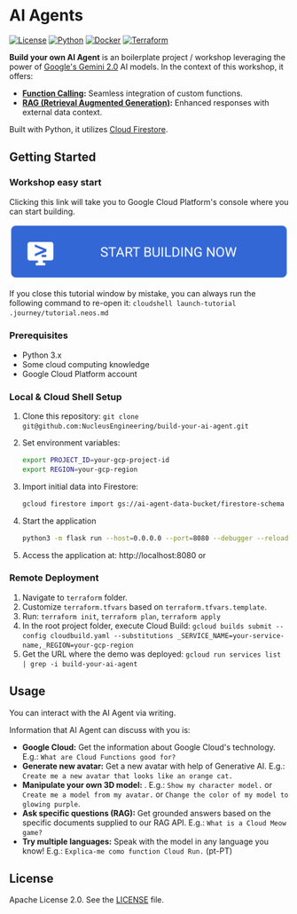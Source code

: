 # AI Agents

[![License](https://img.shields.io/badge/License-Apache%202.0-blue.svg)](https://opensource.org/licenses/Apache-2.0)
[![Python](https://img.shields.io/badge/python-3.x-blue.svg)](https://www.python.org/)
[![Docker](https://img.shields.io/badge/docker-%230db7ed.svg)](https://www.docker.com/)
[![Terraform](https://img.shields.io/badge/terraform-%235835CC.svg)](https://www.terraform.io/)

**Build your own AI Agent** is an boilerplate project / workshop leveraging the power of [Google's Gemini 2.0](https://blog.google/technology/google-deepmind/google-gemini-ai-update-december-2024/) AI models. In the context of this workshop, it offers:

* **[Function Calling](https://ai.google.dev/gemini-api/docs/function-calling):** Seamless integration of custom functions.
* **[RAG (Retrieval Augmented Generation)](https://cloud.google.com/vertex-ai/generative-ai/docs/llamaindex-on-vertexai):** Enhanced responses with external data context.

Built with Python, it utilizes [Cloud Firestore](https://cloud.google.com/firestore).

## Getting Started

### Workshop easy start

Clicking this link will take you to Google Cloud Platform's console where you can start building.

[![Begin the Tutorial](.journey/journey.svg)](https://shell.cloud.google.com/cloudshell/editor?cloudshell_git_repo=https://github.com/NucleusEngineering/build-your-ai-agent.git&cloudshell_tutorial=.journey/tutorial.neos.md&show=ide&cloudshell_workspace=)

If you close this tutorial window by mistake, you can always run the following command to re-open it: 
`cloudshell launch-tutorial .journey/tutorial.neos.md`

### Prerequisites

* Python 3.x
* Some cloud computing knowledge
* Google Cloud Platform account

### Local & Cloud Shell Setup

1. Clone this repository: `git clone git@github.com:NucleusEngineering/build-your-ai-agent.git`
2. Set environment variables:
   ```bash
   export PROJECT_ID=your-gcp-project-id
   export REGION=your-gcp-region
   ```
3. Import initial data into Firestore:
   ```bash
   gcloud firestore import gs://ai-agent-data-bucket/firestore-schema --database="(default)"
   ```

4. Start the application 
   ```bash
   python3 -m flask run --host=0.0.0.0 --port=8080 --debugger --reload
   ```
5. Access the application at: http://localhost:8080 or 

### Remote Deployment

1. Navigate to `terraform` folder.
2. Customize `terraform.tfvars` based on `terraform.tfvars.template`.
3. Run: `terraform init`, `terraform plan`, `terraform apply`
4. In the root project folder, execute Cloud Build: `gcloud builds submit --config cloudbuild.yaml --substitutions _SERVICE_NAME=your-service-name,_REGION=your-gcp-region`
5. Get the URL where the demo was deployed: `gcloud run services list | grep -i build-your-ai-agent`

## Usage

You can interact with the AI Agent via writing. 

Information that AI Agent can discuss with you is:

* **Google Cloud:**  Get the information about Google Cloud's technology. E.g.: `What are Cloud Functions good for?`
* **Generate new avatar:**  Get a new avatar with help of Generative AI. E.g.: `Create me a new avatar that looks like an orange cat.`
* **Manipulate your own 3D model:**  . E.g.: `Show my character model.` or `Create me a model from my avatar.` or `Change the color of my model to glowing purple`.
* **Ask specific questions (RAG):**  Get grounded answers based on the specific documents supplied to our RAG API. E.g.: `What is a Cloud Meow game?`
* **Try multiple languages:**  Speak with the model in any language you know! E.g.: `Explica-me como function Cloud Run.` (pt-PT)

## License

Apache License 2.0. See the [LICENSE](LICENSE) file.
